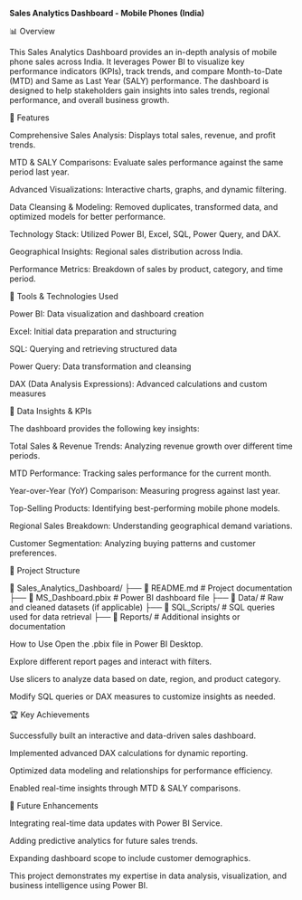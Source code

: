 **Sales Analytics Dashboard - Mobile Phones (India)**

📊 Overview

This Sales Analytics Dashboard provides an in-depth analysis of mobile phone sales across India. It leverages Power BI to visualize key performance indicators (KPIs), track trends, and compare Month-to-Date (MTD) and Same as Last Year (SALY) performance. The dashboard is designed to help stakeholders gain insights into sales trends, regional performance, and overall business growth.

🚀 Features

Comprehensive Sales Analysis: Displays total sales, revenue, and profit trends.

MTD & SALY Comparisons: Evaluate sales performance against the same period last year.

Advanced Visualizations: Interactive charts, graphs, and dynamic filtering.

Data Cleansing & Modeling: Removed duplicates, transformed data, and optimized models for better performance.

Technology Stack: Utilized Power BI, Excel, SQL, Power Query, and DAX.

Geographical Insights: Regional sales distribution across India.

Performance Metrics: Breakdown of sales by product, category, and time period.

🔧 Tools & Technologies Used

Power BI: Data visualization and dashboard creation

Excel: Initial data preparation and structuring

SQL: Querying and retrieving structured data

Power Query: Data transformation and cleansing

DAX (Data Analysis Expressions): Advanced calculations and custom measures

📌 Data Insights & KPIs

The dashboard provides the following key insights:

Total Sales & Revenue Trends: Analyzing revenue growth over different time periods.

MTD Performance: Tracking sales performance for the current month.

Year-over-Year (YoY) Comparison: Measuring progress against last year.

Top-Selling Products: Identifying best-performing mobile phone models.

Regional Sales Breakdown: Understanding geographical demand variations.

Customer Segmentation: Analyzing buying patterns and customer preferences.

📂 Project Structure

📁 Sales_Analytics_Dashboard/ ├── 📄 README.md # Project documentation ├── 📄 MS_Dashboard.pbix # Power BI dashboard file ├── 📂 Data/ # Raw and cleaned datasets (if applicable) ├── 📂 SQL_Scripts/ # SQL queries used for data retrieval ├── 📂 Reports/ # Additional insights or documentation

How to Use
Open the .pbix file in Power BI Desktop.

Explore different report pages and interact with filters.

Use slicers to analyze data based on date, region, and product category.

Modify SQL queries or DAX measures to customize insights as needed.

🏆 Key Achievements

Successfully built an interactive and data-driven sales dashboard.

Implemented advanced DAX calculations for dynamic reporting.

Optimized data modeling and relationships for performance efficiency.

Enabled real-time insights through MTD & SALY comparisons.

📌 Future Enhancements

Integrating real-time data updates with Power BI Service.

Adding predictive analytics for future sales trends.

Expanding dashboard scope to include customer demographics.

This project demonstrates my expertise in data analysis, visualization, and business intelligence using Power BI.

